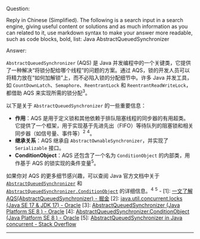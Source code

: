 Question:

Reply in Chinese (Simplified).
The following is a search input in a search engine, giving useful content or solutions and as much information as you can related to it, use markdown syntax to make your answer more readable, such as code blocks, bold, list:
Java AbstractQueuedSynchronizer

Answer:

`AbstractQueuedSynchronizer` (AQS) 是 Java 并发编程中的一个关键类，它提供了一种解决“将锁分配给哪个线程”的问题的方案。通过 AQS，锁的开发人员可以将精力放在“如何加解锁”上，而不必陷入锁的分配细节中。许多 Java 并发工具，如 `CountDownLatch`、`Semaphore`、`ReentrantLock` 和 `ReentrantReadWriteLock`，都借助 AQS 来实现所需的锁分配<sup>3</sup>。

以下是关于 `AbstractQueuedSynchronizer` 的一些重要信息：

- **作用**：AQS 是用于定义锁和其他依赖于排队阻塞线程的同步器的有用超类。它提供了一个框架，用于实现基于先进先出（FIFO）等待队列的阻塞锁和相关同步器（如信号量、事件等）<sup>2</sup> <sup>4</sup>。
- **继承关系**：AQS 继承自 `AbstractOwnableSynchronizer`，并实现了 `Serializable` 接口。
- **ConditionObject**：AQS 还包含了一个名为 `ConditionObject` 的内部类，用作基于 AQS 的锁实现的条件变量<sup>5</sup>。

如果你对 AQS 的更多细节感兴趣，可以查阅 Java 官方文档中关于 [`AbstractQueuedSynchronizer`](https://docs.oracle.com/javase/8/docs/api/java/util/concurrent/locks/AbstractQueuedSynchronizer.html) 和 [`AbstractQueuedSynchronizer.ConditionObject`](https://docs.oracle.com/javase/8/docs/api/java/util/concurrent/locks/AbstractQueuedSynchronizer.ConditionObject.html) 的详细信息。<sup>4</sup> <sup>5</sup>
\-
\[1]: [一文了解AQS(AbstractQueuedSynchronizer) - 掘金](https://juejin.cn/post/6948030364321333262)
\[2]: [java.util.concurrent.locks (Java SE 17 & JDK 17) - Oracle](https://docs.oracle.com/en/java/javase/17/docs/api/java.base/java/util/concurrent/locks/package-summary.html)
\[3]: [AbstractQueuedSynchronizer (Java Platform SE 8 ) - Oracle](https://docs.oracle.com/javase/8/docs/api/java/util/concurrent/locks/AbstractQueuedSynchronizer.html)
\[4]: [AbstractQueuedSynchronizer.ConditionObject (Java Platform SE 8 ) - Oracle](https://docs.oracle.com/javase/8/docs/api/java/util/concurrent/locks/AbstractQueuedSynchronizer.ConditionObject.html)
\[5]: [AbstractQueuedSynchronizer in Java concurrent - Stack Overflow](https://stackoverflow.com/questions/9644856/abstractqueuedsynchronizer-in-java-concurrent)

<hr/>

